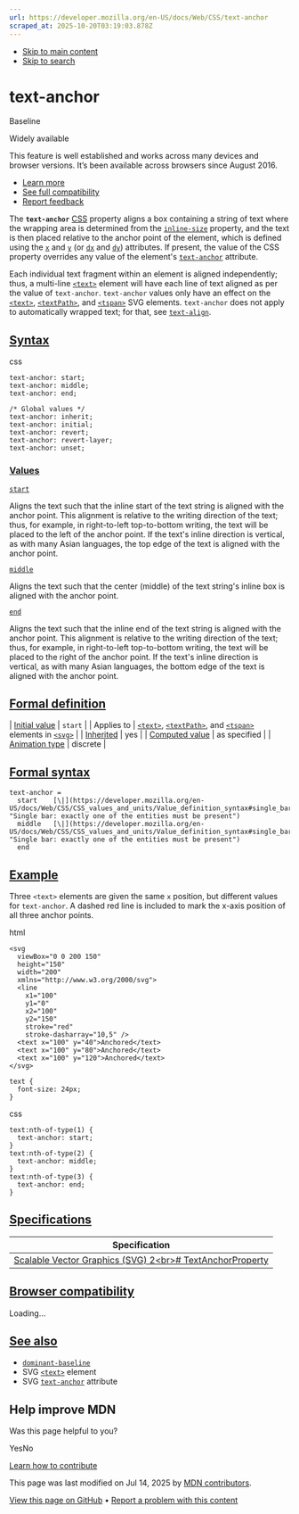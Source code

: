 ```yaml
---
url: https://developer.mozilla.org/en-US/docs/Web/CSS/text-anchor
scraped_at: 2025-10-20T03:19:03.878Z
---
```


- [Skip to main content](https://developer.mozilla.org/en-US/docs/Web/CSS/text-anchor#content)
- [Skip to search](https://developer.mozilla.org/en-US/docs/Web/CSS/text-anchor#search)

# text-anchor


Baseline

Widely available


This feature is well established and works across many devices and browser versions. It’s been available across browsers since ⁨August 2016⁩.


- [Learn more](https://developer.mozilla.org/en-US/docs/Glossary/Baseline/Compatibility)
- [See full compatibility](https://developer.mozilla.org/en-US/docs/Web/CSS/text-anchor#browser_compatibility)
- [Report feedback](https://survey.alchemer.com/s3/7634825/MDN-baseline-feedback?page=%2Fen-US%2Fdocs%2FWeb%2FCSS%2Ftext-anchor&level=high)

The **`text-anchor`** [CSS](https://developer.mozilla.org/en-US/docs/Web/CSS) property aligns a box containing a string of text where the wrapping area is determined from the [`inline-size`](https://developer.mozilla.org/en-US/docs/Web/CSS/inline-size) property, and the text is then placed relative to the anchor point of the element, which is defined using the [`x`](https://developer.mozilla.org/en-US/docs/Web/SVG/Reference/Attribute/x) and [`y`](https://developer.mozilla.org/en-US/docs/Web/SVG/Reference/Attribute/y) (or [`dx`](https://developer.mozilla.org/en-US/docs/Web/SVG/Reference/Attribute/dx) and [`dy`](https://developer.mozilla.org/en-US/docs/Web/SVG/Reference/Attribute/dy)) attributes. If present, the value of the CSS property overrides any value of the element's [`text-anchor`](https://developer.mozilla.org/en-US/docs/Web/SVG/Reference/Attribute/text-anchor) attribute.

Each individual text fragment within an element is aligned independently; thus, a multi-line [`<text>`](https://developer.mozilla.org/en-US/docs/Web/SVG/Reference/Element/text) element will have each line of text aligned as per the value of `text-anchor`. `text-anchor` values only have an effect on the [`<text>`](https://developer.mozilla.org/en-US/docs/Web/SVG/Reference/Element/text), [`<textPath>`](https://developer.mozilla.org/en-US/docs/Web/SVG/Reference/Element/textPath), and [`<tspan>`](https://developer.mozilla.org/en-US/docs/Web/SVG/Reference/Element/tspan) SVG elements. `text-anchor` does not apply to automatically wrapped text; for that, see [`text-align`](https://developer.mozilla.org/en-US/docs/Web/CSS/text-align).

## [Syntax](https://developer.mozilla.org/en-US/docs/Web/CSS/text-anchor\#syntax)

css

```
text-anchor: start;
text-anchor: middle;
text-anchor: end;

/* Global values */
text-anchor: inherit;
text-anchor: initial;
text-anchor: revert;
text-anchor: revert-layer;
text-anchor: unset;

```

### [Values](https://developer.mozilla.org/en-US/docs/Web/CSS/text-anchor\#values)

[`start`](https://developer.mozilla.org/en-US/docs/Web/CSS/text-anchor#start)

Aligns the text such that the inline start of the text string is aligned with the anchor point. This alignment is relative to the writing direction of the text; thus, for example, in right-to-left top-to-bottom writing, the text will be placed to the left of the anchor point. If the text's inline direction is vertical, as with many Asian languages, the top edge of the text is aligned with the anchor point.

[`middle`](https://developer.mozilla.org/en-US/docs/Web/CSS/text-anchor#middle)

Aligns the text such that the center (middle) of the text string's inline box is aligned with the anchor point.

[`end`](https://developer.mozilla.org/en-US/docs/Web/CSS/text-anchor#end)

Aligns the text such that the inline end of the text string is aligned with the anchor point. This alignment is relative to the writing direction of the text; thus, for example, in right-to-left top-to-bottom writing, the text will be placed to the right of the anchor point. If the text's inline direction is vertical, as with many Asian languages, the bottom edge of the text is aligned with the anchor point.

## [Formal definition](https://developer.mozilla.org/en-US/docs/Web/CSS/text-anchor\#formal_definition)

| [Initial value](https://developer.mozilla.org/en-US/docs/Web/CSS/CSS_cascade/Value_processing#initial_value) | `start` |
| Applies to | [`<text>`](https://developer.mozilla.org/en-US/docs/Web/SVG/Reference/Element/text), [`<textPath>`](https://developer.mozilla.org/en-US/docs/Web/SVG/Reference/Element/textPath), and [`<tspan>`](https://developer.mozilla.org/en-US/docs/Web/SVG/Reference/Element/tspan) elements in [`<svg>`](https://developer.mozilla.org/en-US/docs/Web/SVG/Reference/Element/svg) |
| [Inherited](https://developer.mozilla.org/en-US/docs/Web/CSS/CSS_cascade/Inheritance) | yes |
| [Computed value](https://developer.mozilla.org/en-US/docs/Web/CSS/CSS_cascade/Value_processing#computed_value) | as specified |
| [Animation type](https://developer.mozilla.org/en-US/docs/Web/CSS/CSS_animated_properties) | discrete |

## [Formal syntax](https://developer.mozilla.org/en-US/docs/Web/CSS/text-anchor\#formal_syntax)

```
text-anchor =
  start    [\|](https://developer.mozilla.org/en-US/docs/Web/CSS/CSS_values_and_units/Value_definition_syntax#single_bar "Single bar: exactly one of the entities must be present")
  middle   [\|](https://developer.mozilla.org/en-US/docs/Web/CSS/CSS_values_and_units/Value_definition_syntax#single_bar "Single bar: exactly one of the entities must be present")
  end

```

## [Example](https://developer.mozilla.org/en-US/docs/Web/CSS/text-anchor\#example)

Three `<text>` elements are given the same `x` position, but different values for `text-anchor`. A dashed red line is included to mark the x-axis position of all three anchor points.

html

```
<svg
  viewBox="0 0 200 150"
  height="150"
  width="200"
  xmlns="http://www.w3.org/2000/svg">
  <line
    x1="100"
    y1="0"
    x2="100"
    y2="150"
    stroke="red"
    stroke-dasharray="10,5" />
  <text x="100" y="40">Anchored</text>
  <text x="100" y="80">Anchored</text>
  <text x="100" y="120">Anchored</text>
</svg>

```

```
text {
  font-size: 24px;
}

```

css

```
text:nth-of-type(1) {
  text-anchor: start;
}
text:nth-of-type(2) {
  text-anchor: middle;
}
text:nth-of-type(3) {
  text-anchor: end;
}

```

## [Specifications](https://developer.mozilla.org/en-US/docs/Web/CSS/text-anchor\#specifications)

| Specification |
| --- |
| [Scalable Vector Graphics (SVG) 2\<br>\# TextAnchorProperty](https://svgwg.org/svg2-draft/text.html#TextAnchorProperty) |

## [Browser compatibility](https://developer.mozilla.org/en-US/docs/Web/CSS/text-anchor\#browser_compatibility)

Loading…

## [See also](https://developer.mozilla.org/en-US/docs/Web/CSS/text-anchor\#see_also)

- [`dominant-baseline`](https://developer.mozilla.org/en-US/docs/Web/CSS/dominant-baseline)
- SVG [`<text>`](https://developer.mozilla.org/en-US/docs/Web/SVG/Reference/Element/text) element
- SVG [`text-anchor`](https://developer.mozilla.org/en-US/docs/Web/SVG/Reference/Attribute/text-anchor) attribute

## Help improve MDN

Was this page helpful to you?

YesNo

[Learn how to contribute](https://developer.mozilla.org/en-US/docs/MDN/Community/Getting_started)

This page was last modified on ⁨Jul 14, 2025⁩ by [MDN contributors](https://developer.mozilla.org/en-US/docs/Web/CSS/text-anchor/contributors.txt).


[View this page on GitHub](https://github.com/mdn/content/blob/main/files/en-us/web/css/text-anchor/index.md?plain=1 "Folder: ⁨en-us/web/css/text-anchor⁩ (Opens in a new tab)") • [Report a problem with this content](https://github.com/mdn/content/issues/new?template=page-report.yml&mdn-url=https%3A%2F%2Fdeveloper.mozilla.org%2Fen-US%2Fdocs%2FWeb%2FCSS%2Ftext-anchor&metadata=%3C%21--+Do+not+make+changes+below+this+line+--%3E%0A%3Cdetails%3E%0A%3Csummary%3EPage+report+details%3C%2Fsummary%3E%0A%0A*+Folder%3A+%60en-us%2Fweb%2Fcss%2Ftext-anchor%60%0A*+MDN+URL%3A+https%3A%2F%2Fdeveloper.mozilla.org%2Fen-US%2Fdocs%2FWeb%2FCSS%2Ftext-anchor%0A*+GitHub+URL%3A+https%3A%2F%2Fgithub.com%2Fmdn%2Fcontent%2Fblob%2Fmain%2Ffiles%2Fen-us%2Fweb%2Fcss%2Ftext-anchor%2Findex.md%0A*+Last+commit%3A+https%3A%2F%2Fgithub.com%2Fmdn%2Fcontent%2Fcommit%2F0cc9980e3b21c83d1800a428bc402ae1865326b2%0A*+Document+last+modified%3A+2025-07-14T14%3A43%3A58.000Z%0A%0A%3C%2Fdetails%3E "This will take you to GitHub to file a new issue.")